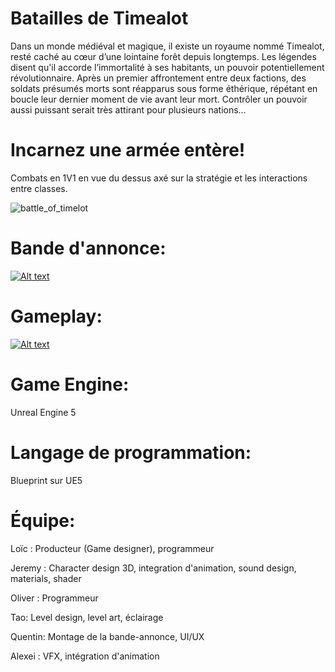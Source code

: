# Batailles de Timealot
Dans un monde médiéval et magique, il existe un royaume nommé Timealot, resté caché au cœur d’une lointaine forêt depuis longtemps. Les légendes  disent qu'il accorde l’immortalité à ses habitants, un pouvoir potentiellement révolutionnaire. Après un premier affrontement entre deux factions, des soldats présumés morts sont réapparus sous forme éthérique, répétant en boucle leur dernier moment de vie avant leur mort. Contrôler un pouvoir aussi puissant serait très attirant pour plusieurs nations…

# Incarnez une armée entère!
Combats en 1V1 en vue du dessus axé sur la stratégie et les interactions entre classes.

![battle_of_timelot](https://github.com/Sahurows/Battles-Of-Timealot/assets/74726406/2c9cec71-b0e8-4070-86b4-807cce074527)


# Bande d'annonce:
[![Alt text](https://i.ytimg.com/an_webp/7j_MWPAahvs/mqdefault_6s.webp?du=3000&sqp=CKT8lqwG&rs=AOn4CLCmSRlUdW4SHzsYRP4hRvam2vr4cQ)](https://www.youtube.com/watch?v=7j_MWPAahvs)

# Gameplay:
[![Alt text](https://i.ytimg.com/an_webp/oCn8L-AfHkM/mqdefault_6s.webp?du=3000&sqp=CMeLl6wG&rs=AOn4CLDhTOk156wybCMIVrvHor5pSSO8_g)](https://www.youtube.com/watch?v=oCn8L-AfHkM)

# Game Engine:
Unreal Engine 5

# Langage de programmation:
Blueprint sur UE5

# Équipe:

Loïc : Producteur (Game designer), programmeur

Jeremy : Character design 3D, integration d'animation, sound design, materials, shader

Oliver : Programmeur

Tao: Level design, level art, éclairage

Quentin: Montage de la bande-annonce, UI/UX

Alexei : VFX, intégration d'animation
